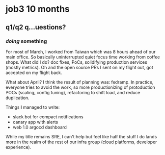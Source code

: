 # job3 10 months

## q1/q2 q...uestions?

### _doing_ something

For most of March,
I worked from Taiwan which was 8 hours ahead of our main office.
So basically uninterrupted quiet focus time working from coffee shops.
What did I do?
doc fixes, PoCs, solidifying production services (mostly metrics).
Oh and the open source PRs I sent on my flight out,
got accepted on my flight back.

What about April?
I think the result of planning was: fedramp.
In practice, everyone tries to avoid the work,
so more productionizing of protoduction POCs (scaling, config tuning),
refactoring to shift load,
and reduce duplication.

Things I managed to write:

- slack bot for compact notifications
- canary app with alerts
- web 1.0 argocd dashboard

While my title remains SRE,
I can't help but feel like half the stuff I do lands
more in the realm of the rest of our infra group (cloud platforms, developer experience).
